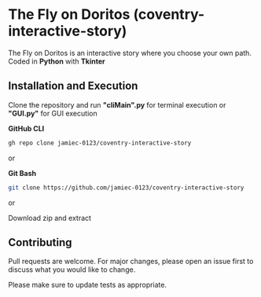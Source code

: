 # The Fly on Doritos (coventry-interactive-story)

The Fly on Doritos is an interactive story where you choose your own path. Coded in **Python** with **Tkinter**

## Installation and Execution

Clone the repository and run **"cliMain".py** for terminal execution or **"GUI.py"** for GUI execution

**GitHub CLI**
```bash
gh repo clone jamiec-0123/coventry-interactive-story
```
or

**Git Bash**
```bash
git clone https://github.com/jamiec-0123/coventry-interactive-story
```
or

Download zip and extract



## Contributing
Pull requests are welcome. For major changes, please open an issue first to discuss what you would like to change.

Please make sure to update tests as appropriate.
